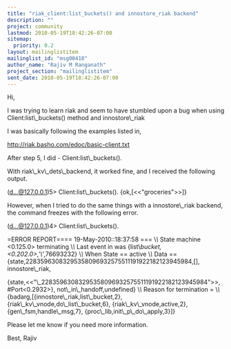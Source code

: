 ```yaml
---
title: "riak_client:list_buckets() and innostore_riak backend"
description: ""
project: community
lastmod: 2010-05-19T18:42:26-07:00
sitemap:
  priority: 0.2
layout: mailinglistitem
mailinglist_id: "msg00418"
author_name: "Rajiv M Ranganath"
project_section: "mailinglistitem"
sent_date: 2010-05-19T18:42:26-07:00
---
```


Hi,

I was trying to learn riak and seem to have stumbled upon a bug when
using Client:list\\_buckets() method and innostore\\_riak

I was basically following the examples listed in,

http://riak.basho.com/edoc/basic-client.txt

After step 5, I did - Client:list\\_buckets().

With riak\\_kv\\_dets\\_backend, it worked fine, and I received the following
output.

(d...@127.0.0.1)5&gt; Client:list\\_buckets().
{ok,[&lt;&lt;"groceries"&gt;&gt;]}

However, when I tried to do the same things with a innostore\\_riak
backend, the command freezes with the following error.

(d...@127.0.0.1)4&gt; Client:list\\_buckets().

=ERROR REPORT==== 19-May-2010::18:37:58 ===
\\*\\* State machine &lt;0.125.0&gt; terminating
\\*\\* Last event in was {list\\_bucket,&lt;0.202.0&gt;,'\\_',76693232}
\\*\\* When State == active
\\*\\* Data == {state,22835963083295358096932575511191922182123945984,[],
innostore\\_riak,

{state,&lt;&lt;"\\_22835963083295358096932575511191922182123945984"&gt;&gt;,
#Port&lt;0.2932&gt;},
not\\_in\\_handoff,undefined}
\\*\\* Reason for termination =
\\*\\* {badarg,[{innostore\\_riak,list\\_bucket,2},
{riak\\_kv\\_vnode,do\\_list\\_bucket,6},
{riak\\_kv\\_vnode,active,2},
{gen\\_fsm,handle\\_msg,7},
{proc\\_lib,init\\_p\\_do\\_apply,3}]}

Please let me know if you need more information.

Best,
Rajiv
